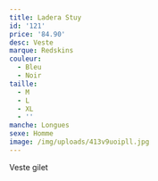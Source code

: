 ```yaml
---
title: Ladera Stuy
id: '121'
price: '84.90'
desc: Veste
marque: Redskins
couleur:
  - Bleu
  - Noir
taille:
  - M
  - L
  - XL
  - ''
manche: Longues
sexe: Homme
image: /img/uploads/413v9uoipll.jpg
---
```

Veste gilet
